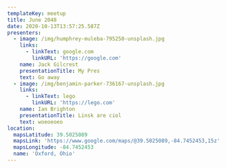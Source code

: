 ```yaml
---
templateKey: meetup
title: June 2048
date: 2020-10-13T13:57:25.587Z
presenters:
  - image: /img/humphrey-muleba-795250-unsplash.jpg
    links:
      - linkText: google.com
        linkURL: 'https://google.com'
    name: Jack Gilcrest
    presentationTitle: My Pres
    text: Go away
  - image: /img/benjamin-parker-736167-unsplash.jpg
    links:
      - linkText: lego
        linkURL: 'https://lego.com'
    name: Ian Brighton
    presentationTitle: Linsk are ciol
    text: woeoeoeo
location:
  mapsLatitude: 39.5025089
  mapsLink: 'https://www.google.com/maps/@39.5025089,-84.7452453,15z'
  mapsLongitude: -84.7452453
  name: 'Oxford, Ohio'
---
```


